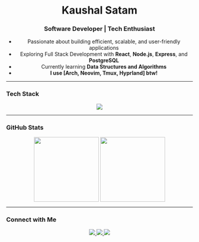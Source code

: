 <h1 align="center"> Kaushal Satam </h1>
<h3 align="center">Software Developer | Tech Enthusiast</h3>

<ul align="center">
 <li> Passionate about building efficient, scalable, and user-friendly applications  </li>
 <li> Exploring Full Stack Development with <strong>React</strong>, <strong>Node.js</strong>, <strong>Express</strong>, and <strong>PostgreSQL</strong>  </li>
 <li> Currently learning <strong>Data Structures and Algorithms</strong>  </li>
 <li> <strong>I use [Arch, Neovim, Tmux, Hyprland] btw!</strong> </li>
</ul>

---

###  Tech Stack
<p align="center">
  <img src="https://skillicons.dev/icons?i=html,css,js,react,nodejs,express,postgresql,flutter,python" />
</p> 

---

###  GitHub Stats
<p align='center'>
  <img align="center" src="https://github-readme-stats.vercel.app/api?username=kaushalsatam&show_icons=true&theme=tokyonight" height="175" />
  <img align="center" src="https://github-readme-stats.vercel.app/api/top-langs/?username=kaushalsatam&layout=compact&theme=tokyonight" height="175" />
</p>

---

###  Connect with Me
<p align="center">
  <a href="https://linkedin.com/in/kaushalsatam" target="blank">
    <img src="https://img.shields.io/badge/-LinkedIn-0A66C2?style=for-the-badge&logo=linkedin&logoColor=white" />
  </a>
  <a href="https://www.leetcode.com/kaushalsatam" target="blank">
    <img src="https://img.shields.io/badge/-LeetCode-FFA116?style=for-the-badge&logo=leetcode&logoColor=white" />
  </a>
  <a href="mailto:satamkaushal@gmail.com">
    <img src="https://img.shields.io/badge/-Email-D14836?style=for-the-badge&logo=gmail&logoColor=white" />
  </a>
</p>
